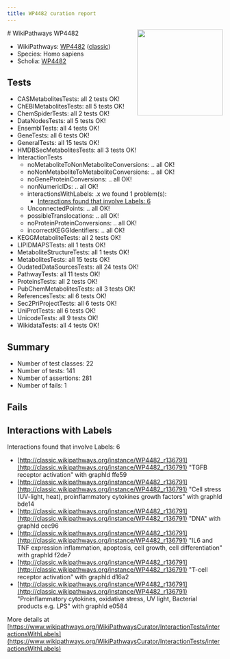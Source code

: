 ```yaml
---
title: WP4482 curation report
---
```


<img style="float: right; width: 200px" src="https://upload.wikimedia.org/wikipedia/commons/thumb/8/83/Wplogo_with_text_500.png/640px-Wplogo_with_text_500.png" />
# WikiPathways WP4482

* WikiPathways: [WP4482](https://wikipathways.org/pathways/WP4482) ([classic](https://classic.wikipathways.org/instance/WP4482))
* Species: Homo sapiens
* Scholia: [WP4482](https://scholia.toolforge.org/wikipathways/WP4482)
## Tests
* CASMetabolitesTests: all 2 tests OK!
* ChEBIMetabolitesTests: all 5 tests OK!
* ChemSpiderTests: all 2 tests OK!
* DataNodesTests: all 5 tests OK!
* EnsemblTests: all 4 tests OK!
* GeneTests: all 6 tests OK!
* GeneralTests: all 15 tests OK!
* HMDBSecMetabolitesTests: all 3 tests OK!
* InteractionTests
    * noMetaboliteToNonMetaboliteConversions: .. all OK!
    * noNonMetaboliteToMetaboliteConversions: .. all OK!
    * noGeneProteinConversions: .. all OK!
    * nonNumericIDs: .. all OK!
    * interactionsWithLabels: .x we found 1 problem(s):
        * [Interactions found that involve Labels: 6](#630d267d)
    * UnconnectedPoints: .. all OK!
    * possibleTranslocations: .. all OK!
    * noProteinProteinConversions: .. all OK!
    * incorrectKEGGIdentifiers: .. all OK!
* KEGGMetaboliteTests: all 2 tests OK!
* LIPIDMAPSTests: all 1 tests OK!
* MetaboliteStructureTests: all 1 tests OK!
* MetabolitesTests: all 15 tests OK!
* OudatedDataSourcesTests: all 24 tests OK!
* PathwayTests: all 11 tests OK!
* ProteinsTests: all 2 tests OK!
* PubChemMetabolitesTests: all 3 tests OK!
* ReferencesTests: all 6 tests OK!
* Sec2PriProjectTests: all 6 tests OK!
* UniProtTests: all 6 tests OK!
* UnicodeTests: all 9 tests OK!
* WikidataTests: all 4 tests OK!


## Summary

* Number of test classes: 22
* Number of tests: 141
* Number of assertions: 281
* Number of fails: 1

## Fails

<a name="630d267d" />

## Interactions with Labels

Interactions found that involve Labels: 6

* [http://classic.wikipathways.org/instance/WP4482_r136791](http://classic.wikipathways.org/instance/WP4482_r136791) "TGFB receptor
activation" with graphId ffe59
* [http://classic.wikipathways.org/instance/WP4482_r136791](http://classic.wikipathways.org/instance/WP4482_r136791) "Cell stress (UV-light, heat),
proinflammatory cytokines
growth factors" with graphId bde14
* [http://classic.wikipathways.org/instance/WP4482_r136791](http://classic.wikipathways.org/instance/WP4482_r136791) "DNA" with graphId cec96
* [http://classic.wikipathways.org/instance/WP4482_r136791](http://classic.wikipathways.org/instance/WP4482_r136791) "IL6 and TNF expression
inflammation, apoptosis, 
cell growth, 
cell differentiation" with graphId f2de7
* [http://classic.wikipathways.org/instance/WP4482_r136791](http://classic.wikipathways.org/instance/WP4482_r136791) "T-cell receptor
activation" with graphId d16a2
* [http://classic.wikipathways.org/instance/WP4482_r136791](http://classic.wikipathways.org/instance/WP4482_r136791) "Proinflammatory cytokines,
oxidative stress,
UV light,
Bacterial products e.g. LPS" with graphId e0584


More details at [https://www.wikipathways.org/WikiPathwaysCurator/InteractionTests/interactionsWithLabels](https://www.wikipathways.org/WikiPathwaysCurator/InteractionTests/interactionsWithLabels)


